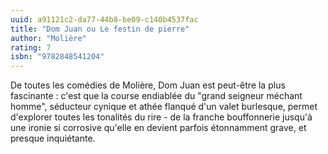 ```yaml
---
uuid: a91121c2-da77-44b8-be09-c140b4537fac
title: "Dom Juan ou Le festin de pierre"
author: "Molière"
rating: 7
isbn: "9782848541204"
---
```


De toutes les comédies de Molière, Dom Juan est peut-être la plus fascinante : c'est que la course endiablée du "grand seigneur méchant homme", séducteur cynique et athée flanqué d'un valet burlesque, permet d'explorer toutes les tonalités du rire - de la franche bouffonnerie jusqu'à une ironie si corrosive qu'elle en devient parfois étonnamment grave, et presque inquiétante.